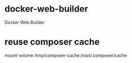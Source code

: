 # docker-web-builder
Docker Web Builder

# reuse composer cache
mount volume /tmp/composer-cache:/root/.composer/cache
